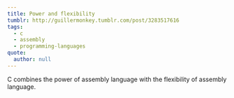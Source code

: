 ```yaml
---
title: Power and flexibility
tumblr: http://guillermonkey.tumblr.com/post/3283517616
tags:
  - c
  - assembly
  - programming-languages
quote:
  author: null
---
```


C combines the power of assembly language with the flexibility of assembly language.
